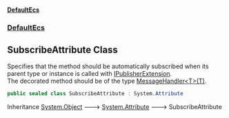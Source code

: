 #### [DefaultEcs](index.md 'index')
### [DefaultEcs](index.md#DefaultEcs 'DefaultEcs')
## SubscribeAttribute Class
Specifies that the method should be automatically subscribed when its parent type or instance is called with [IPublisherExtension](IPublisherExtension.md 'DefaultEcs.IPublisherExtension').  
The decorated method should be of the type [MessageHandler&lt;T&gt;(T)](MessageHandler_T_(T).md 'DefaultEcs.MessageHandler&lt;T&gt;(T)').  
```csharp
public sealed class SubscribeAttribute : System.Attribute
```

Inheritance [System.Object](https://docs.microsoft.com/en-us/dotnet/api/System.Object 'System.Object') &#129106; [System.Attribute](https://docs.microsoft.com/en-us/dotnet/api/System.Attribute 'System.Attribute') &#129106; SubscribeAttribute  

